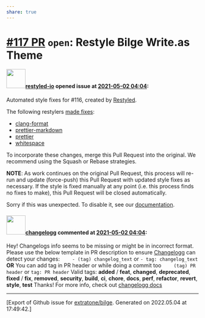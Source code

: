 ```yaml
---
share: true
---
```

# [\#117 PR](https://github.com/extratone/bilge/pull/117) `open`: Restyle Bilge Write.as Theme

#### <img src="https://avatars.githubusercontent.com/in/5851?v=4" width="50">[restyled-io](https://github.com/apps/restyled-io) opened issue at [2021-05-02 04:04](https://github.com/extratone/bilge/pull/117):


Automated style fixes for #116, created by [Restyled][].

The following restylers [made fixes](https://restyled.io/gh/extratone/repos/bilge/jobs/935863):

- [clang-format](https://clang.llvm.org/docs/ClangFormat.html)
- [prettier-markdown](https://prettier.io/blog/2017/11/07/1.8.0.html)
- [prettier](https://prettier.io/docs/en/)
- [whitespace](https://github.com/restyled-io/restyler-whitespace/blob/master/README.md)


To incorporate these changes, merge this Pull Request into the original. We
recommend using the Squash or Rebase strategies.


**NOTE**: As work continues on the original Pull Request, this process will
re-run and update (force-push) this Pull Request with updated style fixes as
necessary. If the style is fixed manually at any point (i.e. this process finds
no fixes to make), this Pull Request will be closed automatically.

Sorry if this was unexpected. To disable it, see our [documentation][].

[restyled]: https://restyled.io
[documentation]: https://github.com/restyled-io/restyled.io/wiki/Disabling-Restyled



#### <img src="https://avatars.githubusercontent.com/in/54233?v=4" width="50">[changelogg](https://github.com/apps/changelogg) commented at [2021-05-02 04:04](https://github.com/extratone/bilge/pull/117#issuecomment-830735993):

Hey! Changelogs info seems to be missing or might be in incorrect format.
    Please use the below template in PR description to ensure [Changelogg](https://changelogg.io) can detect your changes:
    ```    
    - (tag) changelog_text
    ```
    or
    ```
    - tag: changelog_text
    ```
    **OR**
    You can add tag in PR header or while doing a commit too
    ```    
    (tag) PR header
    ```
    or
    ```
    tag: PR header
    ```
    Valid tags: **added** / **feat**, **changed**, **deprecated**, **fixed** / **fix**, **removed**, **security**, **build**, **ci**, **chore**, **docs**, **perf**, **refactor**, **revert**, **style**, **test**
    Thanks!
    For more info, check out [changelogg docs](https://docs.changelogg.io/)


-------------------------------------------------------------------------------



[Export of Github issue for [extratone/bilge](https://github.com/extratone/bilge). Generated on 2022.05.04 at 17:49:42.]
